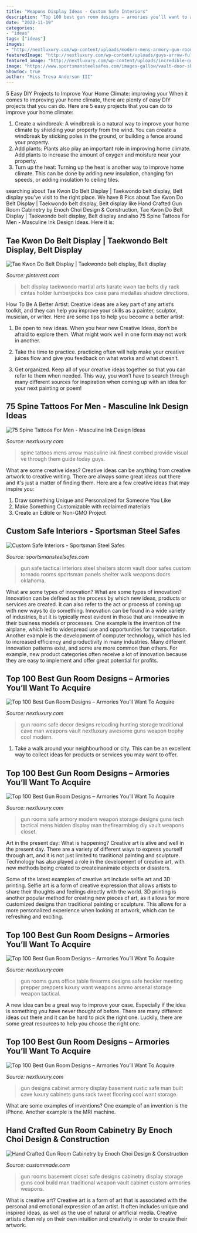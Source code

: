 ```yaml
---
title: "Weapons Display Ideas - Custom Safe Interiors"
description: "Top 100 best gun room designs – armories you’ll want to acquire"
date: "2022-11-19"
categories:
- "ideas"
tags: ["ideas"]
images:
- "http://nextluxury.com/wp-content/uploads/modern-mens-armory-gun-room-ideas.jpg"
featuredImage: "http://nextluxury.com/wp-content/uploads/guys-arrow-full-spine-tattoos.jpg"
featured_image: "http://nextluxury.com/wp-content/uploads/incredible-gun-room-shop-design-traditional-decor.jpg"
image: "https://www.sportsmansteelsafes.com/images-gallow/vault-door-shelter-tactical.jpg"
ShowToc: true
author: "Miss Treva Anderson III"
---
```



5 Easy DIY Projects to Improve Your Home Climate: improving your
When it comes to improving your home climate, there are plenty of easy DIY projects that you can do. Here are 5 easy projects that you can do to improve your home climate: 
1. Create a windbreak: A windbreak is a natural way to improve your home climate by shielding your property from the wind. You can create a windbreak by sticking poles in the ground, or building a fence around your property. 
2. Add plants: Plants also play an important role in improving home climate. Add plants to increase the amount of oxygen and moisture near your property. 
3. Turn up the heat: Turning up the heat is another way to improve home climate. This can be done by adding new insulation, changing fan speeds, or adding insulation to ceiling tiles. 

	

		
searching about Tae Kwon Do Belt Display | Taekwondo belt display, Belt display you've visit to the right place. We have 8 Pics about Tae Kwon Do Belt Display | Taekwondo belt display, Belt display like Hand Crafted Gun Room Cabinetry by Enoch Choi Design &amp; Construction, Tae Kwon Do Belt Display | Taekwondo belt display, Belt display and also 75 Spine Tattoos For Men - Masculine Ink Design Ideas. Here it is:
		
    
## Tae Kwon Do Belt Display | Taekwondo Belt Display, Belt Display

<img loading=lazy src="https://i.pinimg.com/736x/ff/f5/37/fff5377367336653754a32e9363c500d--taekwondo-belt-display-martial-arts-belt-display.jpg" onerror="this.onerror=null;this.src='https://tse3.mm.bing.net/th?id=OIP.SlU-ywI2AsZB1Ee7EjBnRgAAAA&amp;pid=15.1';" alt="Tae Kwon Do Belt Display | Taekwondo belt display, Belt display">

_Source: pinterest.com_

>belt display taekwondo martial arts karate kwon tae belts diy rack cintas holder lumberjocks box case para medallas shadow directions. 

	

How To Be A Better Artist:
Creative ideas are a key part of any artist’s toolkit, and they can help you improve your skills as a painter, sculptor, musician, or writer. Here are some tips to help you become a better artist:
1. Be open to new ideas. When you hear new Creative Ideas, don’t be afraid to explore them. What might work well in one form may not work in another.

2. Take the time to practice. practicing often will help make your creative juices flow and give you feedback on what works and what doesn’t.

3. Get organized. Keep all of your creative ideas together so that you can refer to them when needed. This way, you won’t have to search through many different sources for inspiration when coming up with an idea for your next painting or poem!

    
## 75 Spine Tattoos For Men - Masculine Ink Design Ideas

<img loading=lazy src="http://nextluxury.com/wp-content/uploads/guys-arrow-full-spine-tattoos.jpg" onerror="this.onerror=null;this.src='https://tse4.mm.bing.net/th?id=OIP.nUr8eeJpiT821vY7tSfALwAAAA&amp;pid=15.1';" alt="75 Spine Tattoos For Men - Masculine Ink Design Ideas">

_Source: nextluxury.com_

>spine tattoos mens arrow masculine ink finest combed provide visual ve through them guide today guys. 

	

What are some creative ideas?
Creative ideas can be anything from creative artwork to creative writing. There are always some great ideas out there and it's just a matter of finding them. Here are a few creative ideas that may inspire you:
1. Draw something Unique and Personalized for Someone You Like
2. Make Something Customizable with reclaimed materials
3. Create an Edible or Non-GMO Project

    
## Custom Safe Interiors - Sportsman Steel Safes

<img loading=lazy src="https://www.sportsmansteelsafes.com/images-gallow/vault-door-shelter-tactical.jpg" onerror="this.onerror=null;this.src='https://tse4.mm.bing.net/th?id=OIP.f37bX3kpIOx32uM_fzJDEwHaFj&amp;pid=15.1';" alt="Custom Safe Interiors - Sportsman Steel Safes">

_Source: sportsmansteelsafes.com_

>gun safe tactical interiors steel shelters storm vault door safes custom tornado rooms sportsman panels shelter walk weapons doors oklahoma. 

	

What are some types of innovation?
What are some types of innovation? Innovation can be defined as the process by which new ideas, products or services are created. It can also refer to the act or process of coming up with new ways to do something. 
Innovation can be found in a wide variety of industries, but it is typically most evident in those that are innovative in their business models or processes. One example is the invention of the airplane, which led to widespread use and opportunities for transportation. Another example is the development of computer technology, which has led to increased efficiency and productivity in many industries. 
Many different innovation patterns exist, and some are more common than others. For example, new product categories often receive a lot of innovation because they are easy to implement and offer great potential for profits.

    
## Top 100 Best Gun Room Designs – Armories You’ll Want To Acquire

<img loading=lazy src="http://nextluxury.com/wp-content/uploads/incredible-gun-room-shop-design-traditional-decor.jpg" onerror="this.onerror=null;this.src='https://tse3.mm.bing.net/th?id=OIP.Kl1SGIB9lK2hr3ZVvCJXLgHaFQ&amp;pid=15.1';" alt="Top 100 Best Gun Room Designs – Armories You’ll Want To Acquire">

_Source: nextluxury.com_

>gun rooms safe decor designs reloading hunting storage traditional cave man weapons vault nextluxury awesome guns weapon trophy cool modern. 

	

1. Take a walk around your neighbourhood or city. This can be an excellent way to collect ideas for products or services you may want to offer.

    
## Top 100 Best Gun Room Designs – Armories You’ll Want To Acquire

<img loading=lazy src="http://nextluxury.com/wp-content/uploads/modern-mens-armory-gun-room-ideas.jpg" onerror="this.onerror=null;this.src='https://tse1.mm.bing.net/th?id=OIP.pxK4zYkNgleRUvbXitS3kAHaF4&amp;pid=15.1';" alt="Top 100 Best Gun Room Designs – Armories You’ll Want To Acquire">

_Source: nextluxury.com_

>gun rooms safe armory modern weapon storage designs guns tech tactical mens hidden display man thefirearmblog diy vault weapons closet. 

	

Art in the present day: What is happening?
Creative art is alive and well in the present day. There are a variety of different ways to express yourself through art, and it is not just limited to traditional painting and sculpture. Technology has also played a role in the development of creative art, with new methods being created to createinanimate objects or disasters. 

Some of the latest examples of creative art include selfie art and 3D printing. Selfie art is a form of creative expression that allows artists to share their thoughts and feelings directly with the world. 3D printing is another popular method for creating new pieces of art, as it allows for more customized designs than traditional painting or sculpture. This allows for a more personalized experience when looking at artwork, which can be refreshing and exciting.

    
## Top 100 Best Gun Room Designs – Armories You’ll Want To Acquire

<img loading=lazy src="http://nextluxury.com/wp-content/uploads/confrence-gun-room-design-with-office-table-and-chairs.jpg" onerror="this.onerror=null;this.src='https://tse2.mm.bing.net/th?id=OIP.D9vdKEZ1gDFxLlOp8NO-gAHaER&amp;pid=15.1';" alt="Top 100 Best Gun Room Designs – Armories You’ll Want To Acquire">

_Source: nextluxury.com_

>gun rooms guns office table firearms designs safe heckler meeting prepper preppers luxury want weapons ammo arsenal storage weapon tactical. 

	

A new idea can be a great way to improve your case. Especially if the idea is something you have never thought of before. There are many different ideas out there and it can be hard to pick the right one. Luckily, there are some great resources to help you choose the right one.

    
## Top 100 Best Gun Room Designs – Armories You’ll Want To Acquire

<img loading=lazy src="http://nextluxury.com/wp-content/uploads/wood-flooring-gun-room-design-inspiration.jpg" onerror="this.onerror=null;this.src='https://tse1.mm.bing.net/th?id=OIP.CgaUeWc2mnC61P065GhxMQHaLH&amp;pid=15.1';" alt="Top 100 Best Gun Room Designs – Armories You’ll Want To Acquire">

_Source: nextluxury.com_

>gun designs cabinet armory display basement rustic safe man built cave luxury cabinets guns rack tweet flooring cool want storage. 

	

What are some examples of inventions?
One example of an invention is the iPhone. Another example is the MRI machine.

    
## Hand Crafted Gun Room Cabinetry By Enoch Choi Design &amp; Construction

<img loading=lazy src="https://images.custommade.com/-iP2VgkqBpMmddNi63UZmrRmIqk=/custommade-photosets/202278/202278.908095.jpg" onerror="this.onerror=null;this.src='https://tse1.mm.bing.net/th?id=OIP.ff79Do1Qlu7ZqdVAB-W5EwHaFj&amp;pid=15.1';" alt="Hand Crafted Gun Room Cabinetry by Enoch Choi Design &amp; Construction">

_Source: custommade.com_

>gun rooms basement closet safe designs cabinetry display storage guns cool build man traditional weapon vault cabinet custom armories weapons. 

	

What is creative art?
Creative art is a form of art that is associated with the personal and emotional expression of an artist. It often includes unique and inspired ideas, as well as the use of natural or artificial media. Creative artists often rely on their own intuition and creativity in order to create their artwork.

